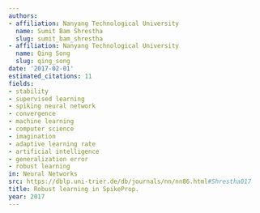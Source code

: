 ```yaml
---
authors:
- affiliation: Nanyang Technological University
  name: Sumit Bam Shrestha
  slug: sumit_bam_shrestha
- affiliation: Nanyang Technological University
  name: Qing Song
  slug: qing_song
date: '2017-02-01'
estimated_citations: 11
fields:
- stability
- supervised learning
- spiking neural network
- convergence
- machine learning
- computer science
- imagination
- adaptive learning rate
- artificial intelligence
- generalization error
- robust learning
in: Neural Networks
src: https://dblp.uni-trier.de/db/journals/nn/nn86.html#Shrestha017
title: Robust learning in SpikeProp.
year: 2017
---
```

